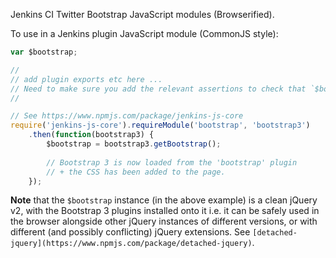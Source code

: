 Jenkins CI Twitter Bootstrap JavaScript modules (Browserified).

To use in a Jenkins plugin JavaScript module (CommonJS style):

```javascript
var $bootstrap;

//
// add plugin exports etc here ...
// Need to make sure you add the relevant assertions to check that `$bootstrap` is initialised (see below). 
//

// See https://www.npmjs.com/package/jenkins-js-core
require('jenkins-js-core').requireModule('bootstrap', 'bootstrap3')
    .then(function(bootstrap3) {
        $bootstrap = bootstrap3.getBootstrap();
        
        // Bootstrap 3 is now loaded from the 'bootstrap' plugin
        // + the CSS has been added to the page.
    });
```

__Note__ that the `$bootstrap` instance (in the above example) is a clean jQuery v2, with the Bootstrap 3 
plugins installed onto it i.e. it can be safely used in the browser alongside other jQuery instances of 
different versions, or with different (and possibly conflicting) jQuery extensions.
See `[detached-jquery](https://www.npmjs.com/package/detached-jquery)`.